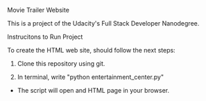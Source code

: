 Movie Trailer Website

This is a project of the Udacity's Full Stack Developer Nanodegree.

Instrucitons to Run Project

To create the HTML web site, should follow the next steps:

1. Clone this repository using git.

2. In terminal, write "python entertainment_center.py"

  - The script will open and HTML page in your browser.